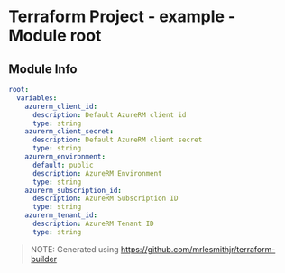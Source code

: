 # Terraform Project - example - Module root

## Module Info

```yaml
root:
  variables:
    azurerm_client_id:
      description: Default AzureRM client id
      type: string
    azurerm_client_secret:
      description: Default AzureRM client secret
      type: string
    azurerm_environment:
      default: public
      description: AzureRM Environment
      type: string
    azurerm_subscription_id:
      description: AzureRM Subscription ID
      type: string
    azurerm_tenant_id:
      description: AzureRM Tenant ID
      type: string

```

> NOTE: Generated using https://github.com/mrlesmithjr/terraform-builder